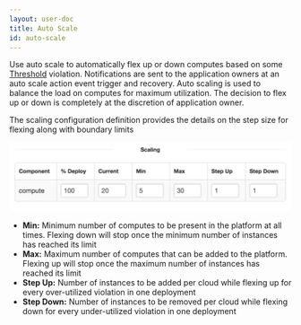 ```yaml
---
layout: user-doc
title: Auto Scale
id: auto-scale
---
```


Use auto scale to automatically flex up or down computes based on some <a href="/user/design/threshold-definitions.html">Threshold</a> violation. Notifications are sent to the application owners at an auto scale action event trigger and recovery. Auto scaling is used to balance the load on computes for maximum utilization. The decision to flex up or down is completely at the discretion of application owner.

The scaling configuration definition provides the details on the step size for flexing along with boundary limits

![Auto Scale](/assets/docs/local/images/auto-scale.png)


* **Min:** Minimum number of computes to be present in the platform at all times. Flexing down will stop once the minimum number of instances has reached its limit
* **Max:** Maximum number of computes that can be added to the platform. Flexing up will stop once the maximum number of instances has reached its limit
* **Step Up:** Number of instances to be added per cloud while flexing up for every over-utilized violation in one deployment
* **Step Down:** Number of instances to be removed per cloud while flexing down for every under-utilized violation in one deployment
